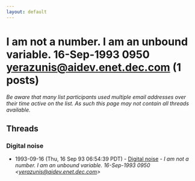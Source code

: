 ```yaml
---
layout: default
---
```


# I am not a number. I am an unbound variable.  16-Sep-1993 0950 <yerazunis@aidev.enet.dec.com> (1 posts)

_Be aware that many list participants used multiple email addresses over their time active on the list. As such this page may not contain all threads available._

## Threads

### Digital noise
+ 1993-09-16 (Thu, 16 Sep 93 06:54:39 PDT) - [Digital noise](/archive/1993/09/666f80fa856e03468bd56a5de254afc14e4fc6825a393d68687048961e9c64ae) - _I am not a number. I am an unbound variable.  16-Sep-1993 0950 \<yerazunis@aidev.enet.dec.com\>_

